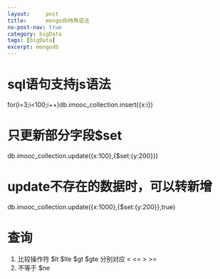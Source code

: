 ```yaml
---
layout:     post
title:      mongodb特殊语法
no-post-nav: true
category: bigData
tags: [bigData]
excerpt: mongodb
---
```

# sql语句支持js语法
for(i=3;i<100;i++)db.imooc_collection.insert({x:i})
# 只更新部分字段$set
db.imooc_collection.update({x:100},{$set:{y:200}})
# update不存在的数据时，可以转新增
db.imooc_collection.update({x:1000},{$set:{y:200}},true)
# 查询
1. 比较操作符 $lt $lte $gt $gte 分别对应 < <= > >=
2. 不等于 $ne





